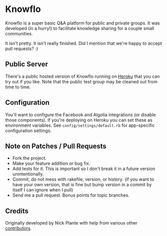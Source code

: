 # Knowflo

Knowflo is a super basic Q&A platform for public and private groups. It
was developed (in a hurry!) to facilitate knowledge sharing for a couple
small communities.

It isn't pretty. It isn't really finished. Did I mention that we're happy
to accept pull requests? :)

## Public Server

There's a public hosted version of Knowflo running on
[Heroku](http://knowflo.info) that you can try out if you like. Note
that the public test group may be cleaned out from time to time.

## Configuration

You'll want to configure the Facebook and Algolia integrations (or disable
those components). If you're deploying on Heroku you can set these as
environment variables. See <code>config/settings/default.rb</code> for
app-specific configuration settings.

## Note on Patches / Pull Requests

* Fork the project.
* Make your feature addition or bug fix.
* Add tests for it. This is important so I don't break it in a future version unintentionally.
* Commit, do not mess with rakefile, version, or history.
  (if you want to have your own version, that is fine but bump version in a commit by itself I can ignore when I pull)
* Send me a pull request. Bonus points for topic branches.

## Credits

Originally developed by Nick Plante with help from various other
[contributors](https://github.com/knowflo/knowflo/graphs/contributors).
